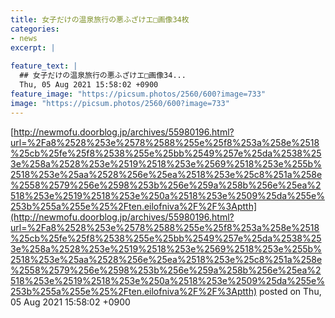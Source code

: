 ```yaml
---
title: 女子だけの温泉旅行の悪ふざけエ□画像34枚
categories:
- news
excerpt: |
  
feature_text: |
  ## 女子だけの温泉旅行の悪ふざけエ□画像34...
  Thu, 05 Aug 2021 15:58:02 +0900
feature_image: "https://picsum.photos/2560/600?image=733"
image: "https://picsum.photos/2560/600?image=733"
---
```


[http://newmofu.doorblog.jp/archives/55980196.html?url=%2Fa8%2528%253e%2578%2588%255e%25f8%253a%258e%2518%25cb%25fe%25f8%2538%255e%25bb%2549%257e%25da%2538%253e%258a%2528%253e%2519%2518%253e%2569%2518%253e%255b%2518%253e%25aa%2528%256e%25ea%2518%253e%25c8%251a%258e%2558%2579%256e%2598%253b%256e%259a%258b%256e%25ea%2518%253e%2519%2518%253e%250a%2518%253e%2509%25da%255e%253b%255a%255e%25%2Ften.eilofniva%2F%2F%3Aptth](http://newmofu.doorblog.jp/archives/55980196.html?url=%2Fa8%2528%253e%2578%2588%255e%25f8%253a%258e%2518%25cb%25fe%25f8%2538%255e%25bb%2549%257e%25da%2538%253e%258a%2528%253e%2519%2518%253e%2569%2518%253e%255b%2518%253e%25aa%2528%256e%25ea%2518%253e%25c8%251a%258e%2558%2579%256e%2598%253b%256e%259a%258b%256e%25ea%2518%253e%2519%2518%253e%250a%2518%253e%2509%25da%255e%253b%255a%255e%25%2Ften.eilofniva%2F%2F%3Aptth)
posted on Thu, 05 Aug 2021 15:58:02 +0900

<!--more-->


